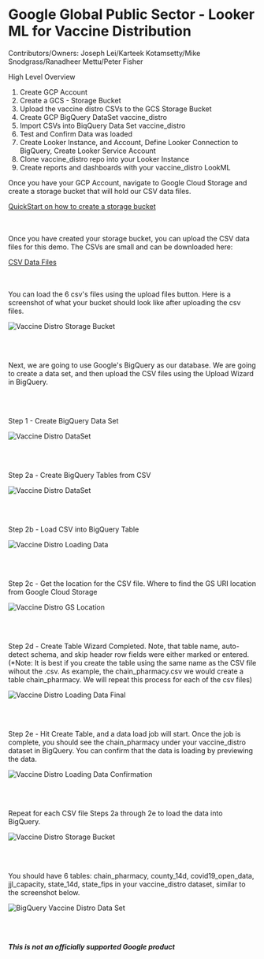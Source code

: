 # Google Global Public Sector - Looker ML for Vaccine Distribution

Contributors/Owners:
Joseph Lei/Karteek Kotamsetty/Mike Snodgrass/Ranadheer Mettu/Peter Fisher

High Level Overview
1. Create GCP Account
2. Create a GCS - Storage Bucket 
3. Upload the vaccine distro CSVs to the GCS Storage Bucket
4. Create GCP BigQuery DataSet vaccine_distro
5. Import CSVs into BiqQuery Data Set vaccine_distro
6. Test and Confirm Data was loaded
7. Create Looker Instance, and Account, Define Looker Connection to BigQuery, Create Looker Service Account
8. Clone vaccine_distro repo into your Looker Instance
9. Create reports and dashboards with your vaccine_distro LookML


Once you have your GCP Account, navigate to Google Cloud Storage and create a storage bucket that will hold our CSV data files.

[QuickStart on how to create a storage bucket](https://cloud.google.com/storage/docs/quickstart-console)

<br/>
<br/>
Once you have created your storage bucket, you can upload the CSV data files for this demo. The CSVs are small and can be downloaded here:

[CSV Data Files](https://github.com/peterfishergcp/GlobalPublicSector/tree/main/State%2BLocal/COVID-19%20Vaccination/vaccine_distro/csv%20datafiles)


<br/>
<br/>
You can load the 6 csv's files using the upload files button. Here is a screenshot of what your bucket should look like after uploading the csv files.

![Vaccine Distro Storage Bucket](images/gcs_vaccine_distro_csv.png)

<br/>
<br/>

Next, we are going to use Google's BigQuery as our database. 
We are going to create a data set, and then upload the CSV files using the Upload Wizard in BigQuery.

<br/>
<br/>

Step 1 - Create BigQuery Data Set

![Vaccine Distro DataSet](images/step1_dataset.png)

<br/>
<br/>


Step 2a - Create BigQuery Tables from CSV

![Vaccine Distro DataSet](images/step2_createtable.png)

<br/>
<br/>


Step 2b - Load CSV into BigQuery Table

![Vaccine Distro Loading Data](images/step2_wizard_gs.png)

<br/>
<br/>


Step 2c - Get the location for the CSV file. Where to find the GS URI location from Google Cloud Storage

![Vaccine Distro GS Location](images/step2_gs_uri.png)

<br/>
<br/>


Step 2d - Create Table Wizard Completed. Note, that table name, auto-detect schema, and skip header row fields were either marked or entered.
(*Note: It is best if you create the table using the same name as the CSV file wihout the .csv. As example, the chain_pharmacy.csv we would create a table chain_pharmacy. We will repeat this process for each of the csv files)

![Vaccine Distro Loading Data Final](images/step2_createtable_filledout.png)

<br/>
<br/>



Step 2e - Hit Create Table, and a data load job will start. Once the job is complete, you should see the chain_pharmacy under your vaccine_distro dataset in BigQuery. You can confirm that the data is loading by previewing the data.

![Vaccine Distro Loading Data Confirmation](images/step2_confirmation_table_create_loaded.png)

<br/>
<br/>



Repeat for each CSV file Steps 2a through 2e to load the data into BigQuery.

![Vaccine Distro Storage Bucket](images/gcs_vaccine_distro_csv.png)

<br/>
<br/>



You should have 6 tables:  chain_pharmacy, county_14d, covid19_open_data, jjl_capacity, state_14d, state_fips in your vaccine_distro dataset, similar to the screenshot below.

![BigQuery Vaccine Distro Data Set](images/bigquery_vaccine_distro_data_set.png)

<br/>
<br/>






***This is not an officially supported Google product***


